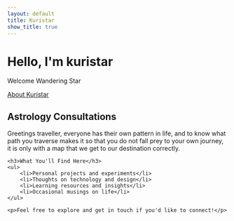 ```yaml
---
layout: default
title: Kuristar
show_title: true
---
```


<div class="hero-section">
    <h1 class="hero-title">Hello, I'm kuristar</h1>
    <p class="hero-subtitle">Welcome Wandering Star</p>
    <a href="/about/" class="hero-cta">About Kuristar</a>
</div>

<div class="content">
    <h2>Astrology Consultations</h2>
    <p>Greetings traveller, everyone has their own pattern in life, and to know what path you traverse makes it so that you do not fall prey to your own journey, it is only with a map that we get to our destination correctly.</p>
    
    <h3>What You'll Find Here</h3>
    <ul>
        <li>Personal projects and experiments</li>
        <li>Thoughts on technology and design</li>
        <li>Learning resources and insights</li>
        <li>Occasional musings on life</li>
    </ul>
    
    <p>Feel free to explore and get in touch if you'd like to connect!</p>
</div>